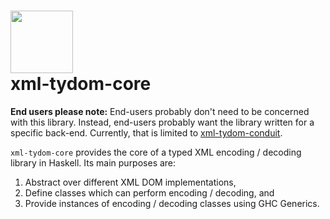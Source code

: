 # <img src="https://rawgit.com/lancelet/xml-tydom/master/xml-tydom-logo.svg" width="100"/><br/>xml-tydom-core

__End users please note:__ End-users probably don't need to be concerned with
this library. Instead, end-users probably want the library written for a
specific back-end. Currently, that is limited to [xml-tydom-conduit][1].

`xml-tydom-core` provides the core of a typed XML encoding / decoding library in
Haskell. Its main purposes are:

  1. Abstract over different XML DOM implementations,
  2. Define classes which can perform encoding / decoding, and
  3. Provide instances of encoding / decoding classes using GHC Generics.
  
[1]: https://github.com/lancelet/xml-tydom/tree/master/xml-tydom-conduit
